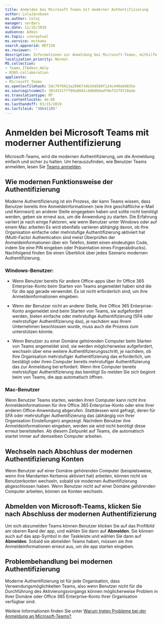```yaml
---
title: Anmelden bei Microsoft Teams mit moderner Authentifizierung
author: LolaJacobsen
ms.author: lolaj
manager: serdars
ms.date: 11/15/2018
audience: Admin
ms.topic: conceptual
ms.service: msteams
search.appverid: MET150
ms.reviewer: ''
description: Informationen zur Anmeldung bei Microsoft-Teams, mithilfe der modernen Authentifizierung.
localization_priority: Normal
MS.collection:
- Teams_ITAdmin_Help
- M365-collaboration
appliesto:
- Microsoft Teams
ms.openlocfilehash: 5dc79f6913a2996734b34d589f124c440eb9835e
ms.sourcegitcommit: 3014331fff89a0842c4db0b9adf0ef32f9728ade
ms.translationtype: MT
ms.contentlocale: de-DE
ms.lasthandoff: 03/15/2019
ms.locfileid: "30641105"
---
```

<a name="sign-in-to-microsoft-teams-using-modern-authentication"></a>Anmelden bei Microsoft Teams mit moderner Authentifizierung
==========================

Microsoft-Teams, wird die modernen Authentifizierung, um die Anmeldung einfach und sicher zu halten. Um herauszufinden, wie Benutzer Teams anmelden, lesen Sie [Teams anmelden](https://support.office.com/article/sign-in-to-teams-ea4b1443-d11b-4791-8ae1-9977e7723055).

## <a name="how-modern-authentication-works"></a>Wie modernen Funktionsweise der Authentifizierung

Moderne Authentifizierung ist ein Prozess, der kann Teams wissen, dass Benutzer bereits ihre Anmeldeinformationen (wie ihre geschäftliche e-Mail und Kennwort) an anderer Stelle eingegeben haben und sollte nicht benötigt werden, geben sie erneut aus, um die Anwendung zu starten. Die Erfahrung variiert je nach einige Faktoren, wie wenn Benutzer unter Windows oder auf einem Mac arbeiten Es wird ebenfalls variieren abhängig davon, ob Ihre Organisation einfache oder mehrstufige Authentifizierung aktiviert hat (Multi-Factor Authentication sind meist Überprüfen der Anmeldeinformationen über ein Telefon, bietet einen eindeutigen Code, indem Sie eine PIN eingeben oder Präsentation eines Fingerabdrucks). Nachfolgend finden Sie einen Überblick über jedes Szenario modernen Authentifizierung.

### <a name="windows-users"></a>Windows-Benutzer: 

- Wenn Benutzer bereits für andere Office-apps über ihr Office 365 Enterprise-Konto beim Starten von Teams angemeldet haben sind die für die app gerade verwendet. Es ist nicht erforderlich sind, um ihre Anmeldeinformationen eingeben.

- Wenn der Benutzer nicht an anderer Stelle, ihre Office 365 Enterprise-Konto angemeldet sind beim Starten von Teams, sie aufgefordert werden, bieten einfache oder mehrstufige Authentifizierung (SFA oder mehrstufiger Authentifizierung das), je nachdem was Ihrem Unternehmen beschlossen wurde, muss auch die Prozess zum unterstützen könnte.

- Wenn Benutzer zu einer Domäne gehörenden Computer beim Starten von Teams angemeldet sind, sie werden möglicherweise aufgefordert, wechseln über eine weitere Authentifizierungsschritt, je nachdem, ob Ihre Organisation mehrstufiger Authentifizierung das erforderlich, um bestätigt oder ihren Computer bereits mehrstufiger Authentifizierung das zur Anmeldung bei erfordert. Wenn ihre Computer bereits mehrstufiger Authentifizierung das benötigt So melden Sie sich beginnt beim von Teams, die app automatisch öffnen.

### <a name="mac-users"></a>Mac-Benutzer 

Wenn Benutzer Teams starten, werden ihren Computer kann nicht ihre Anmeldeinformationen für ihre Office 365 Enterprise-Konto oder eine ihrer anderen Office-Anwendung abgerufen. Stattdessen wird gefragt, deren für SFA oder mehrstufiger Authentifizierung das (abhängig von Ihrer Organisation Einstellungen) angezeigt. Nachdem Benutzer ihre Anmeldeinformationen eingeben, werden sie wird nicht benötigt diese erneut bereitstellen. Ab diesem Zeitpunkt auf Teams, die automatisch startet immer auf demselben Computer arbeiten.

## <a name="switching-accounts-after-completing-modern-authentication"></a>Wechseln nach Abschluss der modernen Authentifizierung Konten

Wenn Benutzer auf einer Domäne gehörenden Computer (beispielsweise, wenn ihre Mandanten Kerberos aktiviert hat) arbeiten, können nicht sie Benutzerkonten wechseln, sobald sie modernen Authentifizierung abgeschlossen haben. Wenn Benutzer nicht auf einer Domäne gehörenden Computer arbeiten, können sie Konten wechseln.

## <a name="signing-out-of-microsoft-teams-after-completing-modern-authentication"></a>Abmelden von Microsoft-Teams, klicken Sie nach Abschluss der modernen Authentifizierung
Um sich abzumelden Teams können Benutzer klicken Sie auf das Profilbild am oberen Rand der app, und wählen Sie dann auf **Abmelden**. Sie können auch auf das app-Symbol in der Taskleiste und wählen Sie dann auf **Abmelden**. Sobald sie abmelden Teams haben, müssen sie ihre Anmeldeinformationen erneut aus, um die app starten eingeben.

## <a name="troubleshooting-modern-authentication"></a>Problembehandlung bei modernen Authentifizierung

Moderne Authentifizierung ist für jede Organisation, dass Verwendungsmöglichkeiten Teams, also wenn Benutzer nicht für die Durchführung des Aktivierungsvorgangs können möglicherweise Problem in Ihrer Domäne oder Office 365 Enterprise-Konto Ihrer Organisation verfügbar sind. 

Weitere Informationen finden Sie unter [Warum treten Probleme bei der Anmeldung an Microsoft-Teams?](https://support.office.com/article/why-am-i-having-trouble-signing-in-to-microsoft-teams-a02f683b-61a3-4008-9447-ee60c5593b0f).

